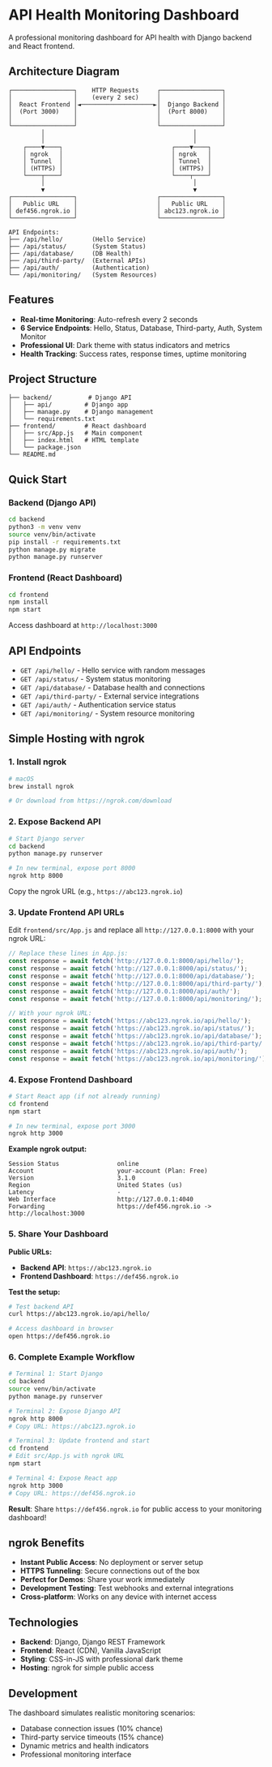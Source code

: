 # API Health Monitoring Dashboard

A professional monitoring dashboard for API health with Django backend and React frontend.

## Architecture Diagram

```
┌─────────────────┐    HTTP Requests     ┌─────────────────┐
│                 │    (every 2 sec)     │                 │
│  React Frontend │◄────────────────────►│  Django Backend │
│  (Port 3000)    │                      │  (Port 8000)    │
│                 │                      │                 │
└─────────────────┘                      └─────────────────┘
         │                                         │
         │                                         │
    ┌────▼────┐                              ┌────▼────┐
    │ ngrok   │                              │ ngrok   │
    │ Tunnel  │                              │ Tunnel  │
    │ (HTTPS) │                              │ (HTTPS) │
    └────┬────┘                              └────┬────┘
         │                                         │
         ▼                                         ▼
┌─────────────────┐                      ┌─────────────────┐
│   Public URL    │                      │   Public URL    │
│ def456.ngrok.io │                      │ abc123.ngrok.io │
└─────────────────┘                      └─────────────────┘

API Endpoints:
├── /api/hello/        (Hello Service)
├── /api/status/       (System Status)
├── /api/database/     (DB Health)
├── /api/third-party/  (External APIs)
├── /api/auth/         (Authentication)
└── /api/monitoring/   (System Resources)
```

## Features

- **Real-time Monitoring**: Auto-refresh every 2 seconds
- **6 Service Endpoints**: Hello, Status, Database, Third-party, Auth, System Monitor
- **Professional UI**: Dark theme with status indicators and metrics
- **Health Tracking**: Success rates, response times, uptime monitoring

## Project Structure

```
├── backend/          # Django API
│   ├── api/         # Django app
│   ├── manage.py    # Django management
│   └── requirements.txt
├── frontend/        # React dashboard
│   ├── src/App.js   # Main component
│   ├── index.html   # HTML template
│   └── package.json
└── README.md
```

## Quick Start

### Backend (Django API)

```bash
cd backend
python3 -m venv venv
source venv/bin/activate
pip install -r requirements.txt
python manage.py migrate
python manage.py runserver
```

### Frontend (React Dashboard)

```bash
cd frontend
npm install
npm start
```

Access dashboard at `http://localhost:3000`

## API Endpoints

- `GET /api/hello/` - Hello service with random messages
- `GET /api/status/` - System status monitoring
- `GET /api/database/` - Database health and connections
- `GET /api/third-party/` - External service integrations
- `GET /api/auth/` - Authentication service status
- `GET /api/monitoring/` - System resource monitoring

## Simple Hosting with ngrok

### 1. Install ngrok

```bash
# macOS
brew install ngrok

# Or download from https://ngrok.com/download
```

### 2. Expose Backend API

```bash
# Start Django server
cd backend
python manage.py runserver

# In new terminal, expose port 8000
ngrok http 8000
```

Copy the ngrok URL (e.g., `https://abc123.ngrok.io`)

### 3. Update Frontend API URLs

Edit `frontend/src/App.js` and replace all `http://127.0.0.1:8000` with your ngrok URL:

```javascript
// Replace these lines in App.js:
const response = await fetch('http://127.0.0.1:8000/api/hello/');
const response = await fetch('http://127.0.0.1:8000/api/status/');
const response = await fetch('http://127.0.0.1:8000/api/database/');
const response = await fetch('http://127.0.0.1:8000/api/third-party/');
const response = await fetch('http://127.0.0.1:8000/api/auth/');
const response = await fetch('http://127.0.0.1:8000/api/monitoring/');

// With your ngrok URL:
const response = await fetch('https://abc123.ngrok.io/api/hello/');
const response = await fetch('https://abc123.ngrok.io/api/status/');
const response = await fetch('https://abc123.ngrok.io/api/database/');
const response = await fetch('https://abc123.ngrok.io/api/third-party/');
const response = await fetch('https://abc123.ngrok.io/api/auth/');
const response = await fetch('https://abc123.ngrok.io/api/monitoring/');
```

### 4. Expose Frontend Dashboard

```bash
# Start React app (if not already running)
cd frontend
npm start

# In new terminal, expose port 3000
ngrok http 3000
```

**Example ngrok output:**
```
Session Status                online
Account                       your-account (Plan: Free)
Version                       3.1.0
Region                        United States (us)
Latency                       -
Web Interface                 http://127.0.0.1:4040
Forwarding                    https://def456.ngrok.io -> http://localhost:3000
```

### 5. Share Your Dashboard

**Public URLs:**
- **Backend API**: `https://abc123.ngrok.io`
- **Frontend Dashboard**: `https://def456.ngrok.io`

**Test the setup:**
```bash
# Test backend API
curl https://abc123.ngrok.io/api/hello/

# Access dashboard in browser
open https://def456.ngrok.io
```

### 6. Complete Example Workflow

```bash
# Terminal 1: Start Django
cd backend
source venv/bin/activate
python manage.py runserver

# Terminal 2: Expose Django API
ngrok http 8000
# Copy URL: https://abc123.ngrok.io

# Terminal 3: Update frontend and start
cd frontend
# Edit src/App.js with ngrok URL
npm start

# Terminal 4: Expose React app
ngrok http 3000
# Copy URL: https://def456.ngrok.io
```

**Result**: Share `https://def456.ngrok.io` for public access to your monitoring dashboard!

## ngrok Benefits

- **Instant Public Access**: No deployment or server setup
- **HTTPS Tunneling**: Secure connections out of the box
- **Perfect for Demos**: Share your work immediately
- **Development Testing**: Test webhooks and external integrations
- **Cross-platform**: Works on any device with internet access

## Technologies

- **Backend**: Django, Django REST Framework
- **Frontend**: React (CDN), Vanilla JavaScript
- **Styling**: CSS-in-JS with professional dark theme
- **Hosting**: ngrok for simple public access

## Development

The dashboard simulates realistic monitoring scenarios:
- Database connection issues (10% chance)
- Third-party service timeouts (15% chance)
- Dynamic metrics and health indicators
- Professional monitoring interface